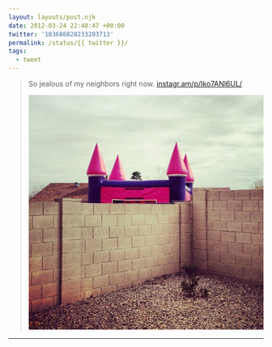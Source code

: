 ```yaml
---
layout: layouts/post.njk
date: 2012-03-24 22:48:47 +00:00
twitter: '183686828233203713'
permalink: /status/{{ twitter }}/
tags: 
  - tweet
---
```


> So jealous of my neighbors right now. [instagr.am/p/Iko7ANl6UL/](http://instagr.am/p/Iko7ANl6UL/)
> 
> ![top of a bouncy castle behind a fence](/img/_insta/11199479_819478331423417_1431979731_n.jpg)

---
